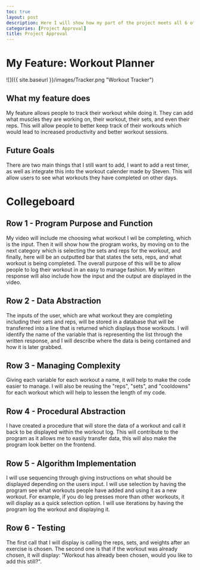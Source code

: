 ```yaml
---
toc: true
layout: post
description: Here I will show how my part of the project meets all 6 of collegeboards requirements.
categories: [Project Approval]
title: Project Approval
---
```


# My Feature: Workout Planner

![]({{ site.baseurl }}/images/Tracker.png "Workout Tracker")

## What my feature does
My feature allows people to track their workout while doing it. They can add what muscles they are working on, their workout, their sets, and even their reps. This will allow people to better keep track of their workouts which would lead to increased productivity and better workout sessions.

## Future Goals
There are two main things that I still want to add, I want to add a rest timer, as well as integrate this into the workout calender made by Steven. This will allow users to see what workouts they have completed on other days.

# Collegeboard

## Row 1 - Program Purpose and Function
My video will include me choosing what workout I wil be completing, which is the input. Then it will show how the program works, by moving on to the next category which is selecting the sets and reps for the workout, and finally, here will be an outputted bar that states the sets, reps, and what workout is being completed. The overall purpose of this will be to allow people to log their workout in an easy to manage fashion. My written response will also include how the input and the output are displayed in the video.

## Row 2 - Data Abstraction
The inputs of the user, which are what workout they are completing including their sets and reps, will be stored in a database that will be transferred into a line that is returned which displays those workouts. I will identify the name of the variable that is representing the list through the written response, and I will describe where the data is being contained and how it is later grabbed.

## Row 3 - Managing Complexity
Giving each variable for each workout a name, it will help to make the code easier to manage. I will also be reusing the "reps", "sets", and "cooldowns" for each workout which will help to lessen the length of my code.

## Row 4 - Procedural Abstraction
I have created a procedure that will store the data of a workout and call it back to be displayed within the workout log. This will contribute to the program as it allows me to easily transfer data, this will also make the program look better on the frontend.

## Row 5 - Algorithm Implementation
I will use sequencing through giving instructions on what should be displayed depending on the users input. I will use selection by having the program see what workouts people have added and using it as a new workout. For example, if you do leg presses more than other workouts, it will display as a quick selection option. I will use iterations by having the program log the workout and displaying it.

## Row 6 - Testing
The first call that I will display is calling the reps, sets, and weights after an exercise is chosen. The second one is that if the workout was already chosen, it will display: "Workout has already been chosen, would you like to add this still?".

